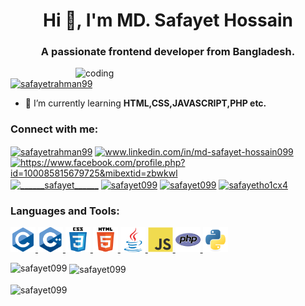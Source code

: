 <h1 align="center">Hi 👋, I'm MD. Safayet Hossain</h1>
<h3 align="center">A passionate frontend developer from Bangladesh.</h3>

<img align="right" alt="coding" width="400" src="https://user-images.githubusercontent.com/55389276/140866485-8fb1c876-9a8f-4d6a-98dc-08c4981eaf70.gif">




<p align="left"> <a href="https://twitter.com/safayetrahman99" target="blank"><img src="https://img.shields.io/twitter/follow/safayetrahman99?logo=twitter&style=for-the-badge" alt="safayetrahman99" /></a> </p>

- 🌱 I’m currently learning **HTML,CSS,JAVASCRIPT,PHP etc.**

<h3 align="left">Connect with me:</h3>
<p align="left">
<a href="https://twitter.com/safayetrahman99" target="blank"><img align="center" src="https://raw.githubusercontent.com/rahuldkjain/github-profile-readme-generator/master/src/images/icons/Social/twitter.svg" alt="safayetrahman99" height="30" width="40" /></a>
<a href="https://linkedin.com/in/www.linkedin.com/in/md-safayet-hossain099" target="blank"><img align="center" src="https://raw.githubusercontent.com/rahuldkjain/github-profile-readme-generator/master/src/images/icons/Social/linked-in-alt.svg" alt="www.linkedin.com/in/md-safayet-hossain099" height="30" width="40" /></a>
<a href="https://fb.com/https://www.facebook.com/profile.php?id=100085815679725&mibextid=zbwkwl" target="blank"><img align="center" src="https://raw.githubusercontent.com/rahuldkjain/github-profile-readme-generator/master/src/images/icons/Social/facebook.svg" alt="https://www.facebook.com/profile.php?id=100085815679725&mibextid=zbwkwl" height="30" width="40" /></a>
<a href="https://instagram.com/______safayet______" target="blank"><img align="center" src="https://raw.githubusercontent.com/rahuldkjain/github-profile-readme-generator/master/src/images/icons/Social/instagram.svg" alt="______safayet______" height="30" width="40" /></a>
<a href="https://www.hackerrank.com/safayet099" target="blank"><img align="center" src="https://raw.githubusercontent.com/rahuldkjain/github-profile-readme-generator/master/src/images/icons/Social/hackerrank.svg" alt="safayet099" height="30" width="40" /></a>
<a href="https://codeforces.com/profile/safayet099" target="blank"><img align="center" src="https://raw.githubusercontent.com/rahuldkjain/github-profile-readme-generator/master/src/images/icons/Social/codeforces.svg" alt="safayet099" height="30" width="40" /></a>
<a href="https://auth.geeksforgeeks.org/user/safayetho1cx4" target="blank"><img align="center" src="https://raw.githubusercontent.com/rahuldkjain/github-profile-readme-generator/master/src/images/icons/Social/geeks-for-geeks.svg" alt="safayetho1cx4" height="30" width="40" /></a>
</p>

<h3 align="left">Languages and Tools:</h3>
<p align="left"> <a href="https://www.cprogramming.com/" target="_blank" rel="noreferrer"> <img src="https://raw.githubusercontent.com/devicons/devicon/master/icons/c/c-original.svg" alt="c" width="40" height="40"/> </a> <a href="https://www.w3schools.com/cpp/" target="_blank" rel="noreferrer"> <img src="https://raw.githubusercontent.com/devicons/devicon/master/icons/cplusplus/cplusplus-original.svg" alt="cplusplus" width="40" height="40"/> </a> <a href="https://www.w3schools.com/css/" target="_blank" rel="noreferrer"> <img src="https://raw.githubusercontent.com/devicons/devicon/master/icons/css3/css3-original-wordmark.svg" alt="css3" width="40" height="40"/> </a> <a href="https://www.w3.org/html/" target="_blank" rel="noreferrer"> <img src="https://raw.githubusercontent.com/devicons/devicon/master/icons/html5/html5-original-wordmark.svg" alt="html5" width="40" height="40"/> </a> <a href="https://www.java.com" target="_blank" rel="noreferrer"> <img src="https://raw.githubusercontent.com/devicons/devicon/master/icons/java/java-original.svg" alt="java" width="40" height="40"/> </a> <a href="https://developer.mozilla.org/en-US/docs/Web/JavaScript" target="_blank" rel="noreferrer"> <img src="https://raw.githubusercontent.com/devicons/devicon/master/icons/javascript/javascript-original.svg" alt="javascript" width="40" height="40"/> </a> <a href="https://www.php.net" target="_blank" rel="noreferrer"> <img src="https://raw.githubusercontent.com/devicons/devicon/master/icons/php/php-original.svg" alt="php" width="40" height="40"/> </a> <a href="https://www.python.org" target="_blank" rel="noreferrer"> <img src="https://raw.githubusercontent.com/devicons/devicon/master/icons/python/python-original.svg" alt="python" width="40" height="40"/> </a> </p>

<p><img align="left" src="https://github-readme-stats.vercel.app/api/top-langs?username=safayet099&show_icons=true&locale=en&layout=compact" alt="safayet099" /></p>

<p>&nbsp;<img align="center" src="https://github-readme-stats.vercel.app/api?username=safayet099&show_icons=true&locale=en" alt="safayet099" /></p>

<p><img align="center" src="https://github-readme-streak-stats.herokuapp.com/?user=safayet099&" alt="safayet099" /></p>
